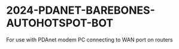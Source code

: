 # 2024-PDANET-BAREBONES-AUTOHOTSPOT-BOT
For use with PDAnet modem PC connecting to WAN port on routers
